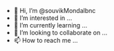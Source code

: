 - 👋 Hi, I’m @souvikMondalbnc
- 👀 I’m interested in ...
- 🌱 I’m currently learning ...
- 💞️ I’m looking to collaborate on ...
- 📫 How to reach me ...

<!---
souvikMondalbnc/souvikMondalbnc is a ✨ special ✨ repository because its `README.md` (this file) appears on your GitHub profile.
You can click the Preview link to take a look at your changes.
--->
